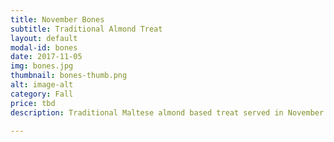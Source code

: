 ```yaml
---
title: November Bones
subtitle: Traditional Almond Treat
layout: default
modal-id: bones
date: 2017-11-05
img: bones.jpg
thumbnail: bones-thumb.png
alt: image-alt
category: Fall
price: tbd
description: Traditional Maltese almond based treat served in November. Available with a traditional icing glaze or your own choice of topping for a modern twist on this classic.

---
```


